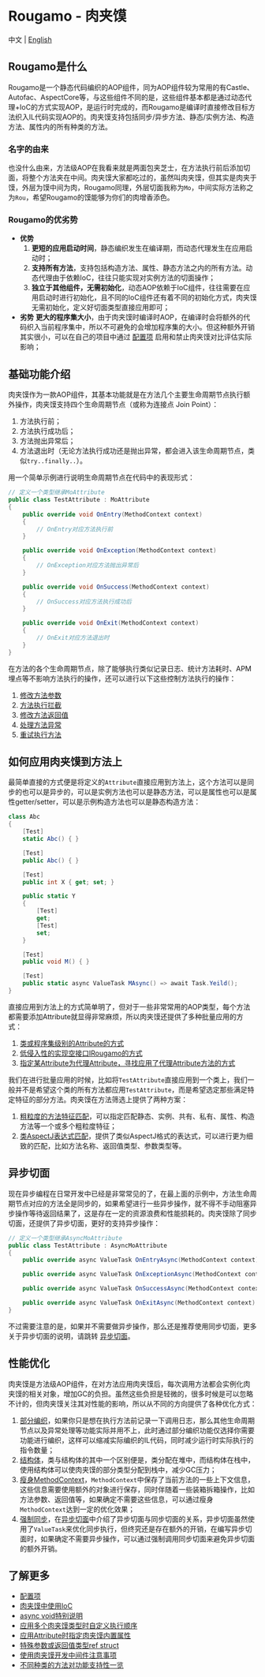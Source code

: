 
# Rougamo - 肉夹馍

中文 | [English](https://github.com/inversionhourglass/Rougamo/blob/master/README_en.md)

## Rougamo是什么

Rougamo是一个静态代码编织的AOP组件，同为AOP组件较为常用的有Castle、Autofac、AspectCore等，与这些组件不同的是，这些组件基本都是通过动态代理+IoC的方式实现AOP，是运行时完成的，而Rougamo是编译时直接修改目标方法织入IL代码实现AOP的。肉夹馍支持包括同步/异步方法、静态/实例方法、构造方法、属性内的所有种类的方法。

### 名字的由来

也没什么由来，方法级AOP在我看来就是两面包夹芝士，在方法执行前后添加切面，将整个方法夹在中间。肉夹馍大家都吃过的，虽然叫肉夹馍，但其实是肉夹于馍，外层为馍中间为肉，Rougamo同理，外层切面我称为`Mo`，中间实际方法称之为`Rou`，希望Rougamo的馍能够为你们的肉增香添色。

### Rougamo的优劣势

- **优势**
  1. **更短的应用启动时间**，静态编织发生在编译期，而动态代理发生在应用启动时；
  2. **支持所有方法**，支持包括构造方法、属性、静态方法之内的所有方法。动态代理由于依赖IoC，往往只能实现对实例方法的切面操作；
  3. **独立于其他组件，无需初始化**，动态AOP依赖于IoC组件，往往需要在应用启动时进行初始化，且不同的IoC组件还有着不同的初始化方式，肉夹馍无需初始化，定义好切面类型直接应用即可；
- **劣势**
  **更大的程序集大小**，由于肉夹馍时编译时AOP，在编译时会将额外的代码织入当前程序集中，所以不可避免的会增加程序集的大小。但这种额外开销其实很小，可以在自己的项目中通过 [配置项](https://github.com/inversionhourglass/Rougamo/wiki/%E9%85%8D%E7%BD%AE%E9%A1%B9) 启用和禁止肉夹馍对比评估实际影响；

## 基础功能介绍

肉夹馍作为一款AOP组件，其基本功能就是在方法几个主要生命周期节点执行额外操作，肉夹馍支持四个生命周期节点（或称为连接点 Join Point）：
1. 方法执行前；
2. 方法执行成功后；
3. 方法抛出异常后；
4. 方法退出时（无论方法执行成功还是抛出异常，都会进入该生命周期节点，类似`try..finally..`）。

用一个简单示例进行说明生命周期节点在代码中的表现形式：

```csharp
// 定义一个类型继承MoAttribute
public class TestAttribute : MoAttribute
{
    public override void OnEntry(MethodContext context)
    {
        // OnEntry对应方法执行前
    }

    public override void OnException(MethodContext context)
    {
        // OnException对应方法抛出异常后
    }

    public override void OnSuccess(MethodContext context)
    {
        // OnSuccess对应方法执行成功后
    }

    public override void OnExit(MethodContext context)
    {
        // OnExit对应方法退出时
    }
}
```

在方法的各个生命周期节点，除了能够执行类似记录日志、统计方法耗时、APM埋点等不影响方法执行的操作，还可以进行以下这些控制方法执行的操作：
1. [修改方法参数](https://github.com/inversionhourglass/Rougamo/wiki/%E6%8E%A7%E5%88%B6%E6%96%B9%E6%B3%95%E6%89%A7%E8%A1%8C#%E4%BF%AE%E6%94%B9%E6%96%B9%E6%B3%95%E5%8F%82%E6%95%B0)
2. [方法执行拦截](https://github.com/inversionhourglass/Rougamo/wiki/%E6%8E%A7%E5%88%B6%E6%96%B9%E6%B3%95%E6%89%A7%E8%A1%8C#%E6%96%B9%E6%B3%95%E6%89%A7%E8%A1%8C%E6%8B%A6%E6%88%AA)
3. [修改方法返回值](https://github.com/inversionhourglass/Rougamo/wiki/%E6%8E%A7%E5%88%B6%E6%96%B9%E6%B3%95%E6%89%A7%E8%A1%8C#%E4%BF%AE%E6%94%B9%E6%96%B9%E6%B3%95%E8%BF%94%E5%9B%9E%E5%80%BC)
4. [处理方法异常](https://github.com/inversionhourglass/Rougamo/wiki/%E6%8E%A7%E5%88%B6%E6%96%B9%E6%B3%95%E6%89%A7%E8%A1%8C#%E5%A4%84%E7%90%86%E6%96%B9%E6%B3%95%E5%BC%82%E5%B8%B8)
5. [重试执行方法](https://github.com/inversionhourglass/Rougamo/wiki/%E6%8E%A7%E5%88%B6%E6%96%B9%E6%B3%95%E6%89%A7%E8%A1%8C#%E9%87%8D%E8%AF%95%E6%89%A7%E8%A1%8C%E6%96%B9%E6%B3%95)

## 如何应用肉夹馍到方法上

最简单直接的方式便是将定义的`Attribute`直接应用到方法上，这个方法可以是同步的也可以是异步的，可以是实例方法也可以是静态方法，可以是属性也可以是属性getter/setter，可以是示例构造方法也可以是静态构造方法：

```csharp
class Abc
{
    [Test]
    static Abc() { }

    [Test]
    public Abc() { }

    [Test]
    public int X { get; set; }

    public static Y
    {
        [Test]
        get;
        [Test]
        set;
    }

    [Test]
    public void M() { }

    [Test]
    public static async ValueTask MAsync() => await Task.Yeild();
}
```

直接应用到方法上的方式简单明了，但对于一些非常常用的AOP类型，每个方法都需要添加Attribute就显得非常麻烦，所以肉夹馍还提供了多种批量应用的方式：
1. [类或程序集级别的Attribute的方式](https://github.com/inversionhourglass/Rougamo/wiki/%E5%BA%94%E7%94%A8%E6%96%B9%E5%BC%8F#%E7%B1%BB%E6%88%96%E7%A8%8B%E5%BA%8F%E9%9B%86%E7%BA%A7attribute%E5%BA%94%E7%94%A8)
2. [低侵入性的实现空接口IRougamo的方式](https://github.com/inversionhourglass/Rougamo/wiki/%E5%BA%94%E7%94%A8%E6%96%B9%E5%BC%8F#%E5%AE%9E%E7%8E%B0%E7%A9%BA%E6%8E%A5%E5%8F%A3irougamo)
3. [指定某Attribute为代理Attribute，寻找应用了代理Attribute方法的方式](https://github.com/inversionhourglass/Rougamo/wiki/%E5%BA%94%E7%94%A8%E6%96%B9%E5%BC%8F#attribute%E4%BB%A3%E7%90%86)

我们在进行批量应用的时候，比如将`TestAttribute`直接应用到一个类上，我们一般并不是希望这个类的所有方法都应用`TestAttribute`，而是希望选定那些满足特定特征的部分方法。肉夹馍在方法筛选上提供了两种方案：
1. [粗粒度的方法特征匹配](https://github.com/inversionhourglass/Rougamo/wiki/%E6%96%B9%E6%B3%95%E5%8C%B9%E9%85%8D#%E7%B2%97%E7%B2%92%E5%BA%A6%E7%9A%84%E6%96%B9%E6%B3%95%E7%89%B9%E6%80%A7%E5%8C%B9%E9%85%8D)，可以指定匹配静态、实例、共有、私有、属性、构造方法等一个或多个粗粒度特征；
2. [类AspectJ表达式匹配](https://github.com/inversionhourglass/Rougamo/wiki/%E6%96%B9%E6%B3%95%E5%8C%B9%E9%85%8D#%E7%B1%BBaspectj%E8%A1%A8%E8%BE%BE%E5%BC%8F%E5%8C%B9%E9%85%8D)，提供了类似AspectJ格式的表达式，可以进行更为细致的匹配，比如方法名称、返回值类型、参数类型等。

## 异步切面

现在异步编程在日常开发中已经是非常常见的了，在最上面的示例中，方法生命周期节点对应的方法全是同步的，如果希望进行一些异步操作，就不得不手动阻塞异步操作等待返回结果了，这是存在一定的资源浪费和性能损耗的。肉夹馍除了同步切面，还提供了异步切面，更好的支持异步操作：

```csharp
// 定义一个类型继承AsyncMoAttribute
public class TestAttribute : AsyncMoAttribute
{
    public override async ValueTask OnEntryAsync(MethodContext context) { }

    public override async ValueTask OnExceptionAsync(MethodContext context) { }

    public override async ValueTask OnSuccessAsync(MethodContext context) { }

    public override async ValueTask OnExitAsync(MethodContext context) { }
}
```

不过需要注意的是，如果并不需要做异步操作，那么还是推荐使用同步切面，更多关于异步切面的说明，请跳转 [异步切面](https://github.com/inversionhourglass/Rougamo/wiki/%E5%BC%82%E6%AD%A5%E5%88%87%E9%9D%A2)。

## 性能优化

肉夹馍是方法级AOP组件，在对方法应用肉夹馍后，每次调用方法都会实例化肉夹馍的相关对象，增加GC的负担。虽然这些负担是轻微的，很多时候是可以忽略不计的，但肉夹馍关注其对性能的影响，所以从不同的方向提供了各种优化方式：
1. [部分编织](https://github.com/inversionhourglass/Rougamo/wiki/%E6%80%A7%E8%83%BD%E4%BC%98%E5%8C%96#%E9%83%A8%E5%88%86%E7%BC%96%E7%BB%87)，如果你只是想在执行方法前记录一下调用日志，那么其他生命周期节点以及异常处理等功能实际并用不上，此时通过部分编织功能仅选择你需要功能进行编织，这样可以缩减实际编织的IL代码，同时减少运行时实际执行的指令数量；
2. [结构体](https://github.com/inversionhourglass/Rougamo/wiki/%E6%80%A7%E8%83%BD%E4%BC%98%E5%8C%96#%E7%BB%93%E6%9E%84%E4%BD%93)，类与结构体的其中一个区别便是，类分配在堆中，而结构体在栈中，使用结构体可以使肉夹馍的部分类型分配到栈中，减少GC压力；
3. [瘦身MethodContext](https://github.com/inversionhourglass/Rougamo/wiki/%E6%80%A7%E8%83%BD%E4%BC%98%E5%8C%96#%E7%98%A6%E8%BA%ABmethodcontext)，`MethodContext`中保存了当前方法的一些上下文信息，这些信息需要使用额外的对象进行保存，同时伴随着一些装箱拆箱操作，比如方法参数、返回值等，如果确定不需要这些信息，可以通过瘦身`MethodContext`达到一定的优化效果；
4. [强制同步](https://github.com/inversionhourglass/Rougamo/wiki/%E6%80%A7%E8%83%BD%E4%BC%98%E5%8C%96#%E5%BC%BA%E5%88%B6%E5%90%8C%E6%AD%A5)，在[异步切面](https://github.com/inversionhourglass/Rougamo/wiki/%E5%BC%82%E6%AD%A5%E5%88%87%E9%9D%A2)中介绍了异步切面与同步切面的关系，异步切面虽然使用了`ValueTask`来优化同步执行，但终究还是存在额外的开销，在编写异步切面时，如果确定不需要异步操作，可以通过强制调用同步切面来避免异步切面的额外开销。

## 了解更多

- [配置项](https://github.com/inversionhourglass/Rougamo/wiki/%E9%85%8D%E7%BD%AE%E9%A1%B9)
- [肉夹馍中使用IoC](https://github.com/inversionhourglass/Rougamo/wiki/%E5%85%B6%E4%BB%96#%E8%82%89%E5%A4%B9%E9%A6%8D%E4%B8%AD%E4%BD%BF%E7%94%A8IoC)
- [async void特别说明](https://github.com/inversionhourglass/Rougamo/wiki/%E5%85%B6%E4%BB%96#async-void%E7%89%B9%E5%88%AB%E8%AF%B4%E6%98%8E)
- [应用多个肉夹馍类型时自定义执行顺序](https://github.com/inversionhourglass/Rougamo/wiki/%E5%85%B6%E4%BB%96#%E5%BA%94%E7%94%A8%E5%A4%9A%E4%B8%AA%E8%82%89%E5%A4%B9%E9%A6%8D%E7%B1%BB%E5%9E%8B%E6%97%B6%E8%87%AA%E5%AE%9A%E4%B9%89%E6%89%A7%E8%A1%8C%E9%A1%BA%E5%BA%8F)
- [应用Attribute时指定肉夹馍内置属性](https://github.com/inversionhourglass/Rougamo/wiki/%E5%85%B6%E4%BB%96#%E5%BA%94%E7%94%A8attribute%E6%97%B6%E6%8C%87%E5%AE%9A%E8%82%89%E5%A4%B9%E9%A6%8D%E5%86%85%E7%BD%AE%E5%B1%9E%E6%80%A7)
- [特殊参数或返回值类型ref struct](https://github.com/inversionhourglass/Rougamo/wiki/%E5%85%B6%E4%BB%96#%E7%89%B9%E6%AE%8A%E5%8F%82%E6%95%B0%E6%88%96%E8%BF%94%E5%9B%9E%E5%80%BC%E7%B1%BB%E5%9E%8Bref-struct)
- [使用肉夹馍开发中间件注意事项](https://github.com/inversionhourglass/Rougamo/wiki/%E5%85%B6%E4%BB%96#%E4%BD%BF%E7%94%A8%E8%82%89%E5%A4%B9%E9%A6%8D%E5%BC%80%E5%8F%91%E4%B8%AD%E9%97%B4%E4%BB%B6%E6%B3%A8%E6%84%8F%E4%BA%8B%E9%A1%B9)
- [不同种类的方法对功能支持性一览](https://github.com/inversionhourglass/Rougamo/wiki/%E5%85%B6%E4%BB%96#%E4%B8%8D%E5%90%8C%E7%A7%8D%E7%B1%BB%E7%9A%84%E6%96%B9%E6%B3%95%E5%AF%B9%E5%8A%9F%E8%83%BD%E6%94%AF%E6%8C%81%E6%80%A7%E4%B8%80%E8%A7%88)
